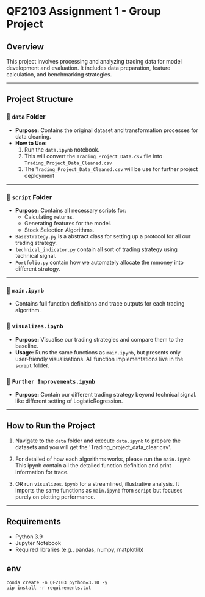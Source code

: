 # QF2103 Assignment 1 - Group Project

## Overview
This project involves processing and analyzing trading data for model development and evaluation. It includes data preparation, feature calculation, and benchmarking strategies.

---

## Project Structure

### 📁 `data` Folder
- **Purpose:** Contains the original dataset and transformation processes for data cleaning.
- **How to Use:**  
  1. Run the `data.ipynb` notebook.  
  2. This will convert the `Trading_Project_Data.csv` file into `Trading_Project_Data_Cleaned.csv`
  3. The `Trading_Project_Data_Cleaned.csv` will be use for further project deployment

---

### 📁 `script` Folder
- **Purpose:** Contains all necessary scripts for:
  - Calculating returns.
  - Generating features for the model.
  - Stock Selection Algorithms.
- `BaseStrategy.py` is a abstract class for setting up a protocol for all our trading strategy.
- `technical_indicator.py` contain all sort of trading strategy using technical signal.
- `Portfolio.py` contain how we automately allocate the mmoney into different strategy.

---
### 📄 `main.ipynb`
- Contains full function definitions and trace outputs for each trading algorithm.

### 📄 `visualizes.ipynb`
- **Purpose:** Visualise our trading strategies and compare them to the baseline.
- **Usage:** Runs the same functions as `main.ipynb`, but presents only user‑friendly visualisations. All function implementations live in the `script` folder.

### 📄 `Further Improvements.ipynb`
- **Purpose:** Contain our different trading strategy beyond technical signal. like different setting of LogisticRegression.

---

## How to Run the Project
1. Navigate to the `data` folder and execute `data.ipynb` to prepare the datasets and you will get the 'Trading_project_data_clear.csv'.

2. For detailed of how each algorithms works, please run the `main.ipynb` This ipynb contain all the detailed function definition and print information for trace.

3. OR run `visualizes.ipynb` for a streamlined, illustrative analysis. It imports the same functions as `main.ipynb` from `script` but focuses purely on plotting performance.

---

## Requirements
- Python 3.9 
- Jupyter Notebook
- Required libraries (e.g., pandas, numpy, matplotlib)

## env

```
conda create -n QF2103 python=3.10 -y
pip install -r requirements.txt
```
